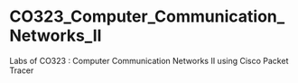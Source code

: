 # CO323_Computer_Communication_Networks_II
Labs of CO323 : Computer Communication Networks II using Cisco Packet Tracer
